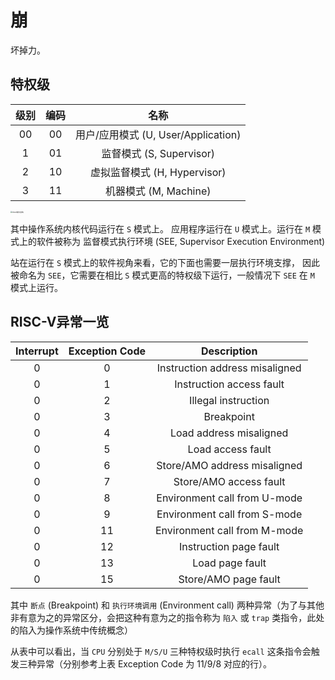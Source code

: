 # 崩

坏掉力。

## 特权级

| 级别 | 编码 |                名称                 |
| :--: | :--: | :---------------------------------: |
|  00  |  00  | 用户/应用模式 (U, User/Application) |
|  1   |  01  |      监督模式 (S, Supervisor)       |
|  2   |  10  |    虚拟监督模式 (H, Hypervisor)     |
|  3   |  11  |        机器模式 (M, Machine)        |

<div align="left">
  <img src="https://rcore-os.cn/rCore-Tutorial-Book-v3/_images/PrivilegeStack.png" alt="riscv软件架构" style="zoom:20%;"/>
</div>

其中操作系统内核代码运行在 `S` 模式上。
应用程序运行在 `U` 模式上。运行在 `M` 模式上的软件被称为 监督模式执行环境 (SEE, Supervisor Execution Environment)

站在运行在 `S` 模式上的软件视角来看，它的下面也需要一层执行环境支撑，
因此被命名为 `SEE`，它需要在相比 `S` 模式更高的特权级下运行，一般情况下 `SEE` 在 `M` 模式上运行。

## RISC-V异常一览

| Interrupt | Exception Code |          Description           |
| :-------: | :------------: | :----------------------------: |
|     0     |       0        | Instruction address misaligned |
|     0     |       1        |    Instruction access fault    |
|     0     |       2        |      Illegal instruction       |
|     0     |       3        |           Breakpoint           |
|     0     |       4        |    Load address misaligned     |
|     0     |       5        |       Load access fault        |
|     0     |       6        |  Store/AMO address misaligned  |
|     0     |       7        |     Store/AMO access fault     |
|     0     |       8        |  Environment call from U-mode  |
|     0     |       9        |  Environment call from S-mode  |
|     0     |       11       |  Environment call from M-mode  |
|     0     |       12       |     Instruction page fault     |
|     0     |       13       |        Load page fault         |
|     0     |       15       |      Store/AMO page fault      |

其中 `断点` (Breakpoint) 和 `执行环境调用` (Environment call) 两种异常（为了与其他非有意为之的异常区分，会把这种有意为之的指令称为 `陷入` 或 `trap` 类指令，此处的陷入为操作系统中传统概念）

从表中可以看出，当 `CPU` 分别处于 `M/S/U` 三种特权级时执行 `ecall` 这条指令会触发三种异常（分别参考上表 Exception Code 为 11/9/8 对应的行）。
